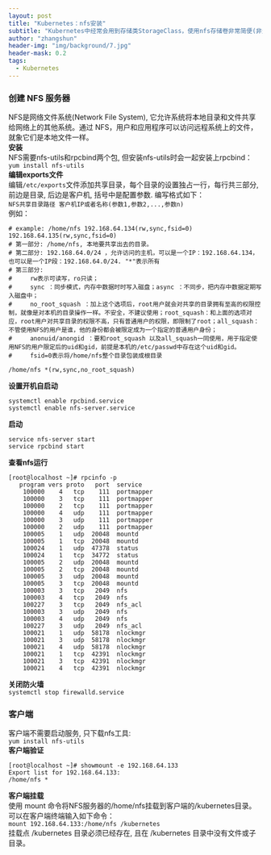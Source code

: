 ```yaml
---
layout: post
title: "Kubernetes：nfs安装"
subtitle: "Kubernetes中经常会用到存储类StorageClass，使用nfs存储卷非常简便(非生产环境)"
author: "zhangshun"
header-img: "img/background/7.jpg"
header-mask: 0.2
tags:
  - Kubernetes
---
```


### 创建 NFS 服务器

NFS是网络文件系统(Network File System), 它允许系统将本地目录和文件共享给网络上的其他系统。通过 NFS，用户和应用程序可以访问远程系统上的文件，就象它们是本地文件一样。<br>
**安装**<br>
NFS需要nfs-utils和rpcbind两个包, 但安装nfs-utils时会一起安装上rpcbind：<br>
`yum install nfs-utils`<br>
**编辑exports文件**<br>
编辑`/etc/exports`文件添加共享目录，每个目录的设置独占一行，每行共三部分, 前边是目录, 后边是客户机, 括号中是配置参数. 编写格式如下：<br>
`NFS共享目录路径 客户机IP或者名称(参数1,参数2,...,参数n)`<br>
例如：
```
# example: /home/nfs 192.168.64.134(rw,sync,fsid=0)  192.168.64.135(rw,sync,fsid=0)   
# 第一部分: /home/nfs, 本地要共享出去的目录。
# 第二部分: 192.168.64.0/24 ，允许访问的主机，可以是一个IP：192.168.64.134，也可以是一个IP段：192.168.64.0/24. "*"表示所有
# 第三部分:
#     rw表示可读写，ro只读；
#     sync ：同步模式，内存中数据时时写入磁盘；async ：不同步，把内存中数据定期写入磁盘中；
#     no_root_squash ：加上这个选项后，root用户就会对共享的目录拥有至高的权限控制，就像是对本机的目录操作一样。不安全，不建议使用；root_squash：和上面的选项对应，root用户对共享目录的权限不高，只有普通用户的权限，即限制了root；all_squash：不管使用NFS的用户是谁，他的身份都会被限定成为一个指定的普通用户身份；
#     anonuid/anongid ：要和root_squash 以及all_squash一同使用，用于指定使用NFS的用户限定后的uid和gid，前提是本机的/etc/passwd中存在这个uid和gid。
#     fsid=0表示将/home/nfs整个目录包装成根目录

/home/nfs *(rw,sync,no_root_squash)
```
**设置开机自启动**
```
systemctl enable rpcbind.service
systemctl enable nfs-server.service
```
**启动**
```
service nfs-server start
service rpcbind start
```
**查看nfs运行**
```
[root@localhost ~]# rpcinfo -p
   program vers proto   port  service
    100000    4   tcp    111  portmapper
    100000    3   tcp    111  portmapper
    100000    2   tcp    111  portmapper
    100000    4   udp    111  portmapper
    100000    3   udp    111  portmapper
    100000    2   udp    111  portmapper
    100005    1   udp  20048  mountd
    100005    1   tcp  20048  mountd
    100024    1   udp  47378  status
    100024    1   tcp  34772  status
    100005    2   udp  20048  mountd
    100005    2   tcp  20048  mountd
    100005    3   udp  20048  mountd
    100005    3   tcp  20048  mountd
    100003    3   tcp   2049  nfs
    100003    4   tcp   2049  nfs
    100227    3   tcp   2049  nfs_acl
    100003    3   udp   2049  nfs
    100003    4   udp   2049  nfs
    100227    3   udp   2049  nfs_acl
    100021    1   udp  58178  nlockmgr
    100021    3   udp  58178  nlockmgr
    100021    4   udp  58178  nlockmgr
    100021    1   tcp  42391  nlockmgr
    100021    3   tcp  42391  nlockmgr
    100021    4   tcp  42391  nlockmgr
```
**关闭防火墙**<br>
`systemctl stop firewalld.service`
### 客户端<br>
客户端不需要启动服务, 只下载nfs工具:<br>
`yum install nfs-utils`<br>
**客户端验证**
```
[root@localhost ~]# showmount -e 192.168.64.133
Export list for 192.168.64.133:
/home/nfs *
```
**客户端挂载**<br>
使用 mount 命令将NFS服务器的/home/nfs挂载到客户端的/kubernetes目录。可以在客户端终端输入如下命令：<br>
`mount 192.168.64.133:/home/nfs /kubernetes`<br>
挂载点 /kubernetes 目录必须已经存在, 且在 /kubernetes 目录中没有文件或子目录。
